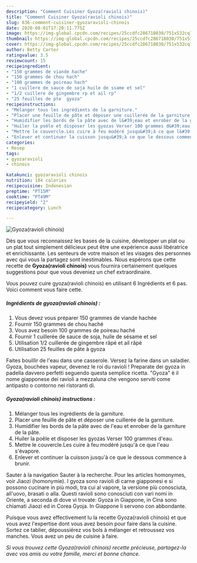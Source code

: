 ```yaml
---
description: "Comment Cuisiner Gyoza(ravioli chinois)"
title: "Comment Cuisiner Gyoza(ravioli chinois)"
slug: 636-comment-cuisiner-gyozaravioli-chinois
date: 2020-08-01T17:20:11.775Z
image: https://img-global.cpcdn.com/recipes/25ccdfc286718030/751x532cq70/gyozaravioli-chinois-photo-principale-de-la-recette.jpg
thumbnail: https://img-global.cpcdn.com/recipes/25ccdfc286718030/751x532cq70/gyozaravioli-chinois-photo-principale-de-la-recette.jpg
cover: https://img-global.cpcdn.com/recipes/25ccdfc286718030/751x532cq70/gyozaravioli-chinois-photo-principale-de-la-recette.jpg
author: Betty Carter
ratingvalue: 3.5
reviewcount: 15
recipeingredient:
- "150 grammes de viande hache"
- "150 grammes de chou hach"
- "100 grammes de poireau hach"
- "1 cuillere de sauce de soja huile de ssame et sel"
- "1/2 cuillere de gingembre rp et ail rp"
- "25 feuilles de pte  gyoza"
recipeinstructions:
- "Mélanger tous les ingrédients de la garniture."
- "Placer une feuille de pâte et déposer une cuillerée de la garniture."
- "Humidifier les bords de la pâte avec de l&#39;eau et enrober de la garniture de la pâte."
- "Huiler la poêle et disposer les gyozas Verser 100 grammes d&#39;eau."
- "Mettre le couvercle.Les cuire à feu modéré jusqu&#39;à ce que l&#39;eau s&#39;évapore."
- "Enlever et continuer la cuisson jusqu&#39;à ce que le dessous commence à brunir."
categories:
- Resep
tags:
- gyozaravioli
- chinois

katakunci: gyozaravioli chinois 
nutrition: 184 calories
recipecuisine: Indonesian
preptime: "PT15M"
cooktime: "PT49M"
recipeyield: "2"
recipecategory: Lunch

---
```



![Gyoza(ravioli chinois)](https://img-global.cpcdn.com/recipes/25ccdfc286718030/751x532cq70/gyozaravioli-chinois-photo-principale-de-la-recette.jpg)

Dès que vous reconnaissez les bases de la cuisine, développer un plat ou un plat tout simplement délicieux peut être une expérience aussi libératrice et enrichissante. Les senteurs de votre maison et les visages des personnes avec qui vous la partagez sont inestimables. Nous espérons que cette recette de <strong> Gyoza(ravioli chinois) </strong> vous fournira certainement quelques suggestions pour que vous deveniez un chef extraordinaire.

<!--inarticleads1-->

Vous pouvez cuire gyoza(ravioli chinois) en utilisant 6 Ingrédients et 6 pas. Voici comment vous faire cette.

##### Ingrédients de gyoza(ravioli chinois) :

1. Vous devez vous préparer 150 grammes de viande hachée
1. Fournir 150 grammes de chou haché
1. Vous avez besoin 100 grammes de poireau haché
1. Fournir 1 cuillerée de sauce de soja, huile de sésame et sel
1. Utilisation 1/2 cuillerée de gingembre râpé et ail râpé
1. Utilisation 25 feuilles de pâte à gyoza


Faites bouillir de l&#39;eau dans une casserole. Versez la farine dans un saladier. Gyoza, bouchées vapeur, devenez le roi du ravioli ! Preparate dei gyoza in padella davvero perfetti seguendo questa semplice ricetta. &#34;Gyoza&#34; è il nome giapponese dei ravioli a mezzaluna che vengono serviti come antipasto o contorno nei ristoranti di. 

<!--inarticleads2-->

##### Gyoza(ravioli chinois) instructions :

1. Mélanger tous les ingrédients de la garniture.
1. Placer une feuille de pâte et déposer une cuillerée de la garniture.
1. Humidifier les bords de la pâte avec de l&#39;eau et enrober de la garniture de la pâte.
1. Huiler la poêle et disposer les gyozas Verser 100 grammes d&#39;eau.
1. Mettre le couvercle.Les cuire à feu modéré jusqu&#39;à ce que l&#39;eau s&#39;évapore.
1. Enlever et continuer la cuisson jusqu&#39;à ce que le dessous commence à brunir.


Sauter à la navigation Sauter à la recherche. Pour les articles homonymes, voir Jiaozi (homonymie). I gyoza sono ravioli di carne giapponesi e si possono cucinare in più modi, tra cui al vapore, la versione più conosciuta, all&#39;uovo, brasati o alla. Questi ravioli sono conosciuti con vari nomi in Oriente, a seconda di dove vi trovate: Gyoza in Giappone, in Cina sono chiamati Jiaozi ed in Corea Gyoja. In Giappone li servono con abbondante. 

<!--inarticleads1-->

<p>
Puisque vous avez effectivement lu la recette Gyoza(ravioli chinois) et que vous avez l'expertise dont vous avez besoin pour faire dans la cuisine. Sortez ce tablier, dépoussiérez vos bols à mélanger et retroussez vos manches. Vous avez un peu de cuisine à faire.
</p>

<p>
<i>Si vous trouvez cette Gyoza(ravioli chinois) recette précieuse, partagez-la avec vos amis ou votre famille, merci et bonne chance.</i>
</p>
